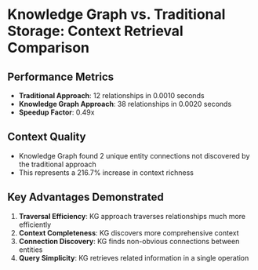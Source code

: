 # Knowledge Graph vs. Traditional Storage: Context Retrieval Comparison

## Performance Metrics

- **Traditional Approach**: 12 relationships in 0.0010 seconds
- **Knowledge Graph Approach**: 38 relationships in 0.0020 seconds
- **Speedup Factor**: 0.49x

## Context Quality

- Knowledge Graph found 2 unique entity connections not discovered by the traditional approach
- This represents a 216.7% increase in context richness

## Key Advantages Demonstrated

1. **Traversal Efficiency**: KG approach traverses relationships much more efficiently
2. **Context Completeness**: KG discovers more comprehensive context
3. **Connection Discovery**: KG finds non-obvious connections between entities
4. **Query Simplicity**: KG retrieves related information in a single operation
